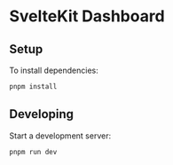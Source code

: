 # SvelteKit Dashboard

## Setup

To install dependencies:

```bash
pnpm install
```

## Developing

Start a development server:

```bash
pnpm run dev
```
